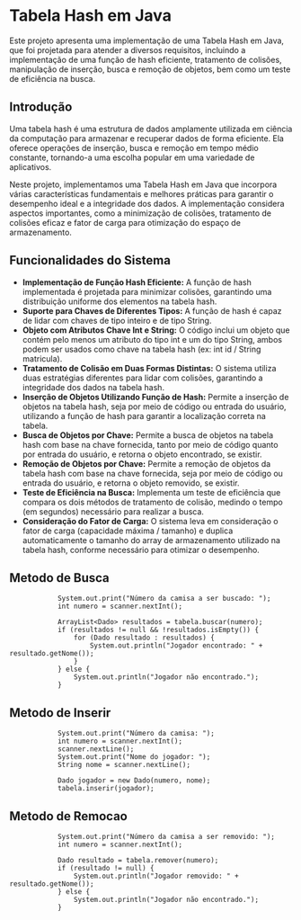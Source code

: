 # Tabela Hash em Java

Este projeto apresenta uma implementação de uma Tabela Hash em Java, que foi projetada para atender a diversos requisitos, incluindo a implementação de uma função de hash eficiente, tratamento de colisões, manipulação de inserção, busca e remoção de objetos, bem como um teste de eficiência na busca.

## Introdução

Uma tabela hash é uma estrutura de dados amplamente utilizada em ciência da computação para armazenar e recuperar dados de forma eficiente. Ela oferece operações de inserção, busca e remoção em tempo médio constante, tornando-a uma escolha popular em uma variedade de aplicativos.

Neste projeto, implementamos uma Tabela Hash em Java que incorpora várias características fundamentais e melhores práticas para garantir o desempenho ideal e a integridade dos dados. A implementação considera aspectos importantes, como a minimização de colisões, tratamento de colisões eficaz e fator de carga para otimização do espaço de armazenamento.

## Funcionalidades do Sistema

- **Implementação de Função Hash Eficiente:** A função de hash implementada é projetada para minimizar colisões, garantindo uma distribuição uniforme dos elementos na tabela hash.
- **Suporte para Chaves de Diferentes Tipos:** A função de hash é capaz de lidar com chaves de tipo inteiro e de tipo String.
- **Objeto com Atributos Chave Int e String:** O código inclui um objeto que contém pelo menos um atributo do tipo int e um do tipo String, ambos podem ser usados como chave na tabela hash (ex: int id / String matricula).
- **Tratamento de Colisão em Duas Formas Distintas:** O sistema utiliza duas estratégias diferentes para lidar com colisões, garantindo a integridade dos dados na tabela hash.
- **Inserção de Objetos Utilizando Função de Hash:** Permite a inserção de objetos na tabela hash, seja por meio de código ou entrada do usuário, utilizando a função de hash para garantir a localização correta na tabela.
- **Busca de Objetos por Chave:** Permite a busca de objetos na tabela hash com base na chave fornecida, tanto por meio de código quanto por entrada do usuário, e retorna o objeto encontrado, se existir.
- **Remoção de Objetos por Chave:** Permite a remoção de objetos da tabela hash com base na chave fornecida, seja por meio de código ou entrada do usuário, e retorna o objeto removido, se existir.
- **Teste de Eficiência na Busca:** Implementa um teste de eficiência que compara os dois métodos de tratamento de colisão, medindo o tempo (em segundos) necessário para realizar a busca.
- **Consideração do Fator de Carga:** O sistema leva em consideração o fator de carga (capacidade máxima / tamanho) e duplica automaticamente o tamanho do array de armazenamento utilizado na tabela hash, conforme necessário para otimizar o desempenho.

## Metodo de Busca

                System.out.print("Número da camisa a ser buscado: ");
                int numero = scanner.nextInt();

                ArrayList<Dado> resultados = tabela.buscar(numero);
                if (resultados != null && !resultados.isEmpty()) {
                    for (Dado resultado : resultados) {
                        System.out.println("Jogador encontrado: " + resultado.getNome());
                    }
                } else {
                    System.out.println("Jogador não encontrado.");
                }
## Metodo de Inserir

                System.out.print("Número da camisa: ");
                int numero = scanner.nextInt();
                scanner.nextLine();
                System.out.print("Nome do jogador: ");
                String nome = scanner.nextLine();

                Dado jogador = new Dado(numero, nome);
                tabela.inserir(jogador);
## Metodo de Remocao

                System.out.print("Número da camisa a ser removido: ");
                int numero = scanner.nextInt();

                Dado resultado = tabela.remover(numero);
                if (resultado != null) {
                    System.out.println("Jogador removido: " + resultado.getNome());
                } else {
                    System.out.println("Jogador não encontrado.");
                }